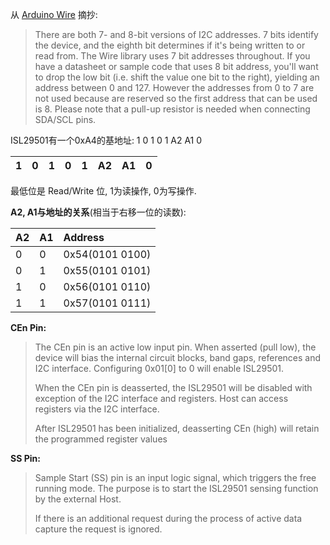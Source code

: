 从 [Arduino Wire](https://www.arduino.cc/en/reference/wire) 摘抄:

> There are both 7- and 8-bit versions of I2C addresses. 7 bits identify the device, and the eighth bit determines if it's being written to or read from. The Wire library uses 7 bit addresses throughout. If you have a datasheet or sample code that uses 8 bit address, you'll want to drop the low bit \(i.e. shift the value one bit to the right\), yielding an address between 0 and 127. However the addresses from 0 to 7 are not used because are reserved so the first address that can be used is 8. Please note that a pull-up resistor is needed when connecting SDA/SCL pins.

ISL29501有一个0xA4的基地址: 1 0 1 0 1 A2 A1 0

| 1 | 0 | 1 | 0 | 1 | A2 | A1 | 0 |
| :--- | :--- | :--- | :--- | :--- | :--- | :--- | :--- |


最低位是 Read/Write 位, 1为读操作, 0为写操作.

**A2, A1与地址的关系**\(相当于右移一位的读数\):

| A2 | A1 | Address |
| :--- | :--- | :--- |
| 0 | 0 | 0x54\(0101 0100\) |
| 0 | 1 | 0x55\(0101 0101\) |
| 1 | 0 | 0x56\(0101 0110\) |
| 1 | 1 | 0x57\(0101 0111\) |

**CEn Pin:**

> The CEn pin is an active low input pin. When asserted \(pull low\), the device will bias the internal circuit blocks, band gaps, references and I2C interface. Configuring 0x01\[0\] to 0 will enable ISL29501.
>
> When the CEn pin is deasserted, the ISL29501 will be disabled with exception of the I2C interface and registers. Host can access registers via the I2C interface.
>
> After ISL29501 has been initialized, deasserting CEn \(high\) will retain the programmed register values

**SS Pin:**

> Sample Start \(SS\) pin is an input logic signal, which triggers the free running mode. The purpose is to start the ISL29501 sensing function by the external Host.
>
> If there is an additional request during the process of active data capture the request is ignored.



